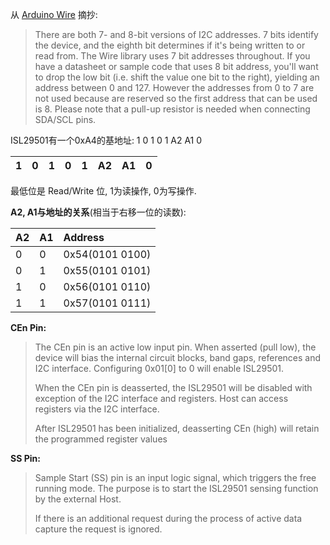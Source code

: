 从 [Arduino Wire](https://www.arduino.cc/en/reference/wire) 摘抄:

> There are both 7- and 8-bit versions of I2C addresses. 7 bits identify the device, and the eighth bit determines if it's being written to or read from. The Wire library uses 7 bit addresses throughout. If you have a datasheet or sample code that uses 8 bit address, you'll want to drop the low bit \(i.e. shift the value one bit to the right\), yielding an address between 0 and 127. However the addresses from 0 to 7 are not used because are reserved so the first address that can be used is 8. Please note that a pull-up resistor is needed when connecting SDA/SCL pins.

ISL29501有一个0xA4的基地址: 1 0 1 0 1 A2 A1 0

| 1 | 0 | 1 | 0 | 1 | A2 | A1 | 0 |
| :--- | :--- | :--- | :--- | :--- | :--- | :--- | :--- |


最低位是 Read/Write 位, 1为读操作, 0为写操作.

**A2, A1与地址的关系**\(相当于右移一位的读数\):

| A2 | A1 | Address |
| :--- | :--- | :--- |
| 0 | 0 | 0x54\(0101 0100\) |
| 0 | 1 | 0x55\(0101 0101\) |
| 1 | 0 | 0x56\(0101 0110\) |
| 1 | 1 | 0x57\(0101 0111\) |

**CEn Pin:**

> The CEn pin is an active low input pin. When asserted \(pull low\), the device will bias the internal circuit blocks, band gaps, references and I2C interface. Configuring 0x01\[0\] to 0 will enable ISL29501.
>
> When the CEn pin is deasserted, the ISL29501 will be disabled with exception of the I2C interface and registers. Host can access registers via the I2C interface.
>
> After ISL29501 has been initialized, deasserting CEn \(high\) will retain the programmed register values

**SS Pin:**

> Sample Start \(SS\) pin is an input logic signal, which triggers the free running mode. The purpose is to start the ISL29501 sensing function by the external Host.
>
> If there is an additional request during the process of active data capture the request is ignored.



